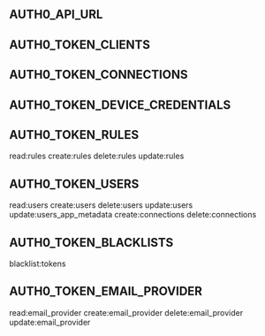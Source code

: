 ﻿

## AUTH0_API_URL

## AUTH0_TOKEN_CLIENTS

## AUTH0_TOKEN_CONNECTIONS

## AUTH0_TOKEN_DEVICE_CREDENTIALS

## AUTH0_TOKEN_RULES

read:rules
create:rules
delete:rules
update:rules

## AUTH0_TOKEN_USERS

read:users
create:users
delete:users
update:users
update:users_app_metadata
create:connections
delete:connections


## AUTH0_TOKEN_BLACKLISTS

blacklist:tokens

## AUTH0_TOKEN_EMAIL_PROVIDER

read:email_provider
create:email_provider
delete:email_provider
update:email_provider